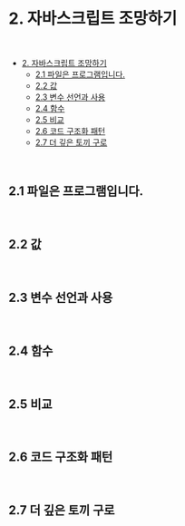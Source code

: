 # 2. 자바스크립트 조망하기

<br>

- [2. 자바스크립트 조망하기](#2-자바스크립트-조망하기)
  - [2.1 파일은 프로그램입니다.](#21-파일은-프로그램입니다)
  - [2.2 값](#22-값)
  - [2.3 변수 선언과 사용](#23-변수-선언과-사용)
  - [2.4 함수](#24-함수)
  - [2.5 비교](#25-비교)
  - [2.6 코드 구조화 패턴](#26-코드-구조화-패턴)
  - [2.7 더 깊은 토끼 구로](#27-더-깊은-토끼-구로)

<br>

## 2.1 파일은 프로그램입니다.

<br>

## 2.2 값

<br>

## 2.3 변수 선언과 사용

<br>

## 2.4 함수

<br>

## 2.5 비교

<br>

## 2.6 코드 구조화 패턴

<br>

## 2.7 더 깊은 토끼 구로

<br>
